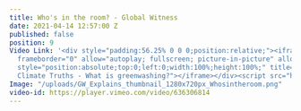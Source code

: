 ```yaml
---
title: Who's in the room? - Global Witness
date: 2021-04-14 12:57:00 Z
published: false
position: 9
Video Link: '<div style="padding:56.25% 0 0 0;position:relative;"><iframe src="https://player.vimeo.com/video/636306814?h=f797ac64a7&amp;badge=0&amp;autopause=0&amp;player_id=0&amp;app_id=58479"
  frameborder="0" allow="autoplay; fullscreen; picture-in-picture" allowfullscreen
  style="position:absolute;top:0;left:0;width:100%;height:100%;" title="Global Witness:
  Climate Truths - What is greenwashing?"></iframe></div><script src="https://player.vimeo.com/api/player.js"></script>'
Image: "/uploads/GW_Explains_thumbnail_1280x720px_Whosintheroom.png"
video-id: https://player.vimeo.com/video/636306814
---
```


